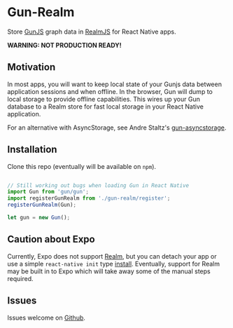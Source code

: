 # Gun-Realm

Store [GunJS](https://github.com/amark/gun) graph data in [RealmJS](https://realm.io/docs/javascript/latest/#getting-started) for React Native apps.

**WARNING: NOT PRODUCTION READY!**

## Motivation

In most apps, you will want to keep local state of your Gunjs data between application sessions and when offline. In the browser, Gun will dump to local storage to provide offline capabilities. This wires up your Gun database to a Realm store for fast local storage in your React Native application.

For an alternative with AsyncStorage, see Andre Staltz's [gun-asyncstorage](https://github.com/staltz/gun-asyncstorage).

## Installation

Clone this repo (eventually will be available on `npm`).

```javascript

// Still working out bugs when loading Gun in React Native
import Gun from 'gun/gun';
import registerGunRealm from './gun-realm/register';
registerGunRealm(Gun);

let gun = new Gun();
```

## Caution about Expo

Currently, Expo does not support [Realm](https://forums.expo.io/t/is-realm-support-for-expo-coming/31), but you can detach your app or use a simple `react-native init` type [install](https://facebook.github.io/react-native/docs/getting-started.html). Eventually, support for Realm may be built in to Expo which will take away some of the manual steps required.

## Issues

Issues welcome on [Github](https://github.com/sjones6/gun-realm).